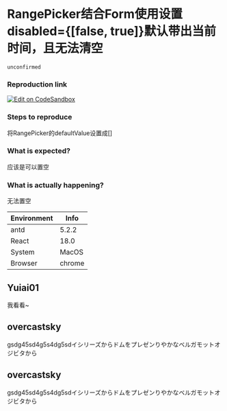 # RangePicker结合Form使用设置disabled={[false, true]}默认带出当前时间，且无法清空

`unconfirmed`

### Reproduction link

[![Edit on CodeSandbox](https://codesandbox.io/static/img/play-codesandbox.svg)](https://codesandbox.io/s/jin-yong-antd-5-2-2-forked-jiwqf8?file=/demo.js)

### Steps to reproduce

将RangePicker的defaultValue设置成[]

### What is expected?

应该是可以置空

### What is actually happening?

无法置空

| Environment | Info   |
| ----------- | ------ |
| antd        | 5.2.2  |
| React       | 18.0   |
| System      | MacOS  |
| Browser     | chrome |

<!-- generated by ant-design-issue-helper. DO NOT REMOVE -->

## Yuiai01

我看看~

## overcastsky

gsdg45sd4g5s4dg5sdイシリーズからドムをプレゼンりやかなベルガモットオジビタから

## overcastsky

gsdg45sd4g5s4dg5sdイシリーズからドムをプレゼンりやかなベルガモットオジビタから
